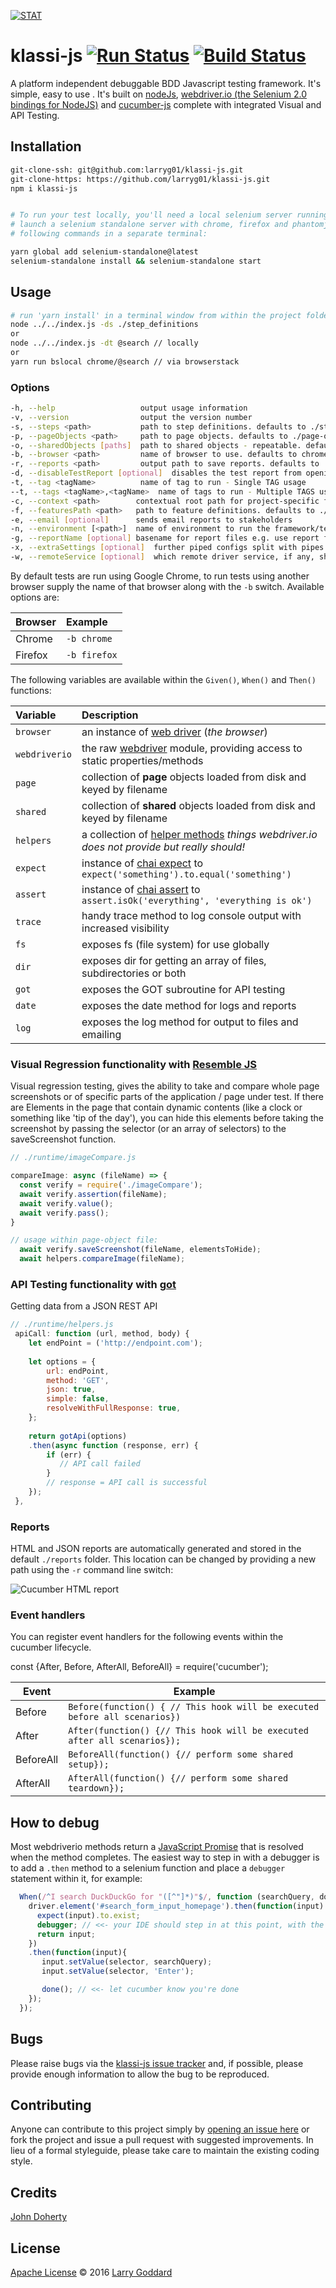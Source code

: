 [![STAT](https://nodei.co/npm/klassi-js.png?download=true)](https://nodei.co/npm/klassi-js/)

# klassi-js [![Run Status](https://api.shippable.com/projects/585832b28171491100bb123f/badge?branch=master)](https://app.shippable.com/projects/585832b28171491100bb123f) [![Build Status](https://travis-ci.org/larryg01/klassi-js.svg?branch=master)](https://travis-ci.org/larryg01/klassi-js)


  A platform independent debuggable BDD Javascript testing framework. It's simple, easy to use . It's built on [nodeJs](https://nodejs.org/en/), [webdriver.io (the Selenium 2.0 
    bindings for NodeJS)](http://webdriver.io/) and [cucumber-js](https://github.com/cucumber/cucumber-js "view 
    cucumber js documentation") complete with integrated Visual and API Testing. 


## Installation

```bash
git-clone-ssh: git@github.com:larryg01/klassi-js.git
git-clone-https: https://github.com/larryg01/klassi-js.git
npm i klassi-js 


# To run your test locally, you'll need a local selenium server running, you can install and
# launch a selenium standalone server with chrome, firefox and phantomjs drivers via the 
# following commands in a separate terminal:

yarn global add selenium-standalone@latest
selenium-standalone install && selenium-standalone start
```

## Usage

```bash
# run 'yarn install' in a terminal window from within the project folder
node ../../index.js -ds ./step_definitions
or
node ../../index.js -dt @search // locally
or
yarn run bslocal chrome/@search // via browserstack
```

### Options

```bash
-h, --help                   output usage information
-v, --version                output the version number
-s, --steps <path>           path to step definitions. defaults to ./step-definitions
-p, --pageObjects <path>     path to page objects. defaults to ./page-objects
-o, --sharedObjects [paths]  path to shared objects - repeatable. defaults to ./shared-objects
-b, --browser <path>         name of browser to use. defaults to chrome
-r, --reports <path>         output path to save reports. defaults to ./reports
-d, --disableTestReport [optional]  disables the test report from opening after test completion
-t, --tag <tagName>          name of tag to run - Single TAG usage
--t, --tags <tagName>,<tagName>  name of tags to run - Multiple TAGS usage
-c, --context <path>        contextual root path for project-specific features, steps, objects etc
-f, --featuresPath <path>   path to feature definitions. defaults to ./features
-e, --email [optional]      sends email reports to stakeholders
-n, --environment [<path>]  name of environment to run the framework/test in. default to dev
-g, --reportName [optional] basename for report files e.g. use report for report.json
-x, --extraSettings [optional]  further piped configs split with pipes
-w, --remoteService [optional]  which remote driver service, if any, should be used e.g. browserstack
```

By default tests are run using Google Chrome, to run tests using another browser supply the name of that browser along with the `-b` switch. Available options are:

| Browser | Example |
| :--- | :--- |
| Chrome | `-b chrome` |
| Firefox | `-b firefox` |

The following variables are available within the ```Given()```, ```When()``` and ```Then()``` functions:

| Variable | Description |
| :--- | :---  |
| `browser`     | an instance of [web driver](https://webdriver.io/docs/setuptypes.html) (_the browser_) |
| `webdriverio`| the raw [webdriver](https://webdriver.io/docs/api.html) module, providing access to static properties/methods |
| `page`       | collection of **page** objects loaded from disk and keyed by filename |
| `shared`     | collection of **shared** objects loaded from disk and keyed by filename |
| `helpers`    | a collection of [helper methods](projects/example-test-suite/settings/helpers.js) _things webdriver.io does not provide but really should!_ |
| `expect`     | instance of [chai expect](https://www.chaijs.com/api/bdd/) to ```expect('something').to.equal('something')``` |
| `assert`     | instance of [chai assert](https://www.chaijs.com/api/assert/) to ```assert.isOk('everything', 'everything is ok')``` |
| `trace`      | handy trace method to log console output with increased visibility |
| `fs`         | exposes fs (file system) for use globally |
| `dir`        | exposes dir for getting an array of files, subdirectories or both |
| `got`    | exposes the GOT subroutine for API testing | ```use for making API calls``` |
| `date`       | exposes the date method for logs and reports  |
| `log`        | exposes the log method for output to files and emailing  |


### Visual Regression functionality with [Resemble JS](https://github.com/rsmbl/Resemble.js)

Visual regression testing, gives the ability to take and compare whole page screenshots or of specific parts of the application / page under test.
If there are Elements in the page that contain dynamic contents (like a clock or something like 'tip of the day'), you can hide this elements before 
taking the screenshot by passing the selector (or an array of selectors) to  the saveScreenshot function.
```js
// ./runtime/imageCompare.js

compareImage: async (fileName) => {
  const verify = require('./imageCompare');
  await verify.assertion(fileName);
  await verify.value();
  await verify.pass();
}

// usage within page-object file:
  await verify.saveScreenshot(fileName, elementsToHide);
  await helpers.compareImage(fileName);
```

### API Testing functionality with [got](https://github.com/sindresorhus/got#readme)
Getting data from a JSON REST API
```js
// ./runtime/helpers.js
 apiCall: function (url, method, body) {
    let endPoint = ('http://endpoint.com');
    
    let options = {
        url: endPoint,
        method: 'GET',
        json: true,
        simple: false,
        resolveWithFullResponse: true,
    };
    
    return gotApi(options)
    .then(async function (response, err) {
        if (err) {
           // API call failed
        }
        // response = API call is successful
    });
 },
```

### Reports

HTML and JSON reports are automatically generated and stored in the default `./reports` folder. This location can be changed by providing a new path using the `-r` command line switch:

![Cucumber HTML report](runtime/img/cucumber-html-report.png)

### Event handlers

You can register event handlers for the following events within the cucumber lifecycle.

const {After, Before, AfterAll, BeforeAll} = require('cucumber');

| Event          | Example                                                     |
|----------------|-------------------------------------------------------------|
| Before    | ```Before(function() { // This hook will be executed before all scenarios}) ```  |
| After     | ```After(function() {// This hook will be executed after all scenarios});```    |
| BeforeAll | ```BeforeAll(function() {// perform some shared setup});``` |
| AfterAll  | ```AfterAll(function() {// perform some shared teardown});```  |

## How to debug

Most webdriverio methods return a [JavaScript Promise](https://spring.io/understanding/javascript-promises "view JavaScript promise introduction") that is resolved when the method completes. The easiest way to step in with a debugger is to add a ```.then``` method to a selenium function and place a ```debugger``` statement within it, for example:

```js
  When(/^I search DuckDuckGo for "([^"]*)"$/, function (searchQuery, done) {
    driver.element('#search_form_input_homepage').then(function(input) {
      expect(input).to.exist;
      debugger; // <<- your IDE should step in at this point, with the browser open
      return input;
    })
    .then(function(input){
       input.setValue(selector, searchQuery);
       input.setValue(selector, 'Enter');

       done(); // <<- let cucumber know you're done
    });
  });
```

## Bugs

Please raise bugs via the [klassi-js issue tracker](https://github.com/larryg01/klassi-js/issues) and, if possible, please provide enough information to allow the bug to be 
reproduced.

## Contributing

Anyone can contribute to this project simply by [opening an issue here](https://github.com/larryg01/klassi-js/issues) or fork the project and issue a pull request with suggested improvements. In lieu of a formal styleguide, please take care to maintain the existing coding style.

## Credits

[John Doherty](https://www.linkedin.com/in/john-i-doherty)
 

## License

[Apache License](LICENSE) &copy; 2016 [Larry Goddard](https://uk.linkedin.com/in/larryg)
